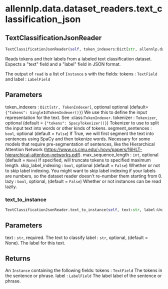 # allennlp.data.dataset_readers.text_classification_json

## TextClassificationJsonReader
```python
TextClassificationJsonReader(self, token_indexers:Dict[str, allennlp.data.token_indexers.token_indexer.TokenIndexer]=None, tokenizer:allennlp.data.tokenizers.tokenizer.Tokenizer=None, segment_sentences:bool=False, max_sequence_length:int=None, skip_label_indexing:bool=False, lazy:bool=False) -> None
```

Reads tokens and their labels from a labeled text classification dataset.
Expects a "text" field and a "label" field in JSON format.

The output of ``read`` is a list of ``Instance`` s with the fields:
    tokens : ``TextField`` and
    label : ``LabelField``

Parameters
----------
token_indexers : ``Dict[str, TokenIndexer]``, optional
    optional (default=``{"tokens": SingleIdTokenIndexer()}``)
    We use this to define the input representation for the text.
    See :class:`TokenIndexer`.
tokenizer : ``Tokenizer``, optional (default = ``{"tokens": SpacyTokenizer()}``)
    Tokenizer to use to split the input text into words or other kinds of tokens.
segment_sentences : ``bool``, optional (default = ``False``)
    If True, we will first segment the text into sentences using SpaCy and then tokenize words.
    Necessary for some models that require pre-segmentation of sentences, like the Hierarchical
    Attention Network (https://www.cs.cmu.edu/~hovy/papers/16HLT-hierarchical-attention-networks.pdf).
max_sequence_length : ``int``, optional (default = ``None``)
    If specified, will truncate tokens to specified maximum length.
skip_label_indexing : ``bool``, optional (default = ``False``)
    Whether or not to skip label indexing. You might want to skip label indexing if your
    labels are numbers, so the dataset reader doesn't re-number them starting from 0.
lazy : ``bool``, optional, (default = ``False``)
    Whether or not instances can be read lazily.

### text_to_instance
```python
TextClassificationJsonReader.text_to_instance(self, text:str, label:Union[str, int]=None) -> allennlp.data.instance.Instance
```

Parameters
----------
text : ``str``, required.
    The text to classify
label : ``str``, optional, (default = None).
    The label for this text.

Returns
-------
An ``Instance`` containing the following fields:
    tokens : ``TextField``
        The tokens in the sentence or phrase.
    label : ``LabelField``
        The label label of the sentence or phrase.

